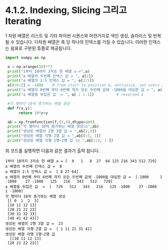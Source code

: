 # 4.1.2. Indexing, Slicing 그리고 Iterating

1 차원 배열은 리스트 및 기타 파이썬 시퀀스와 마찬가지로 색인 생성, 슬라이스 및 반복 될 수 있습니다. 다차원 배열은 축 당 하나의 인덱스를 가질 수 있습니다. 이러한 인덱스는 쉼표로 구분된 튜플로 제공됩니다.

```python
import numpy as np

 a = np.arange(10)**3
 print("1부터 10까지 3자승 한 배열 a =",a)
 print("a 배열의 두번째 인덱스 값 = ", a[2])
 print("a 배열의 2:5 인덱스 값 = ", a[2:5])
 a[0:6:2] = -1000    # from start to position 6, exclusive, set every 2nd element to -1000
 print("a 배열의 0번째 부터 6번째 까지 모든 두번째 값에 -1000을 대입한 값 = ", a)
 print("a 배열을 뒤집은 값  = ", a[ : :-1])          # reversed a

 #각 행마다 10씩 증가하는 배열 생성
 def f(x,y):
      return 10*x+y

 ab = np.fromfunction(f,(5,4),dtype=int)
 print("각 행마다 10씩 증가하는 배열 생성\n",ab)
 print("생성된 배열의 2행 3열 값 = ",ab[2,3])
 print("생성된 배열 각행 2열 값 = ",ab[0:5, 1])
 print("생성된 배열 각행 1행~2행 값 \n ",ab[1:3, : ])
```

위 코드를 실행하면 다음과 같은 결과가 출력 됩니다.

```
1부터 10까지 3자승 한 배열 a = [  0   1   8  27  64 125 216 343 512 729]
a 배열의 두번째 인덱스 값 =  8
a 배열의 2:5 인덱스 값 =  [ 8 27 64]
a 배열의 0번째 부터 6번째 까지 모든 두번째 값에 -1000을 대입한 값 =  [-1000     1 -1000    27 -1000   125   216   343   512   729]
a 배열을 뒤집은 값  =  [  729   512   343   216   125 -1000    27 -1000     1 -1000]
각 행마다 10씩 증가하는 배열 생성
 [[ 0  1  2  3]
 [10 11 12 13]
 [20 21 22 23]
 [30 31 32 33]
 [40 41 42 43]]
생성된 배열의 2행 3열 값 =  23
생성된 배열 각행 2열 값 =  [ 1 11 21 31 41]
생성된 배열 각행 1행~2행 값
  [[10 11 12 13]
 [20 21 22 23]]
```
